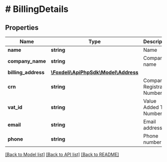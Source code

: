 # # BillingDetails

## Properties

Name | Type | Description | Notes
------------ | ------------- | ------------- | -------------
**name** | **string** | Name | [optional]
**company_name** | **string** | Company name | [optional]
**billing_address** | [**\Foxdeli\ApiPhpSdk\Model\Address**](Address.md) |  | [optional]
**crn** | **string** | Company Registration Number | [optional]
**vat_id** | **string** | Value Added Tax Number | [optional]
**email** | **string** | Email address | [optional]
**phone** | **string** | Phone number | [optional]

[[Back to Model list]](../../README.md#models) [[Back to API list]](../../README.md#endpoints) [[Back to README]](../../README.md)
